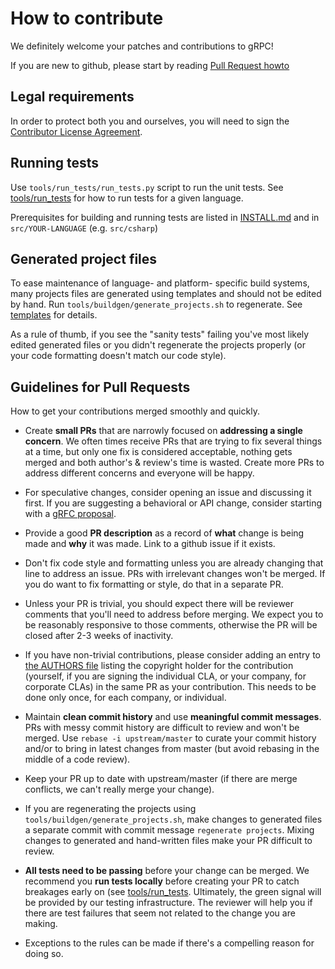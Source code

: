 # How to contribute

We definitely welcome your patches and contributions to gRPC!

If you are new to github, please start by reading [Pull Request howto](https://help.github.com/articles/about-pull-requests/)

## Legal requirements

In order to protect both you and ourselves, you will need to sign the
[Contributor License Agreement](https://identity.linuxfoundation.org/projects/cncf).

## Running tests

Use `tools/run_tests/run_tests.py` script to run the unit tests.
See [tools/run_tests](tools/run_tests) for how to run tests for a given language.

Prerequisites for building and running tests are listed in [INSTALL.md](INSTALL.md)
and in `src/YOUR-LANGUAGE` (e.g. `src/csharp`)

## Generated project files

To ease maintenance of language- and platform- specific build systems,
many projects files are generated using templates and should not be edited
by hand.
Run `tools/buildgen/generate_projects.sh` to regenerate.
See [templates](templates) for details.

As a rule of thumb, if you see the "sanity tests" failing you've most likely edited generated files or you didn't regenerate the projects properly (or your code formatting doesn't match our code style).

## Guidelines for Pull Requests
How to get your contributions merged smoothly and quickly.
 
- Create **small PRs** that are narrowly focused on **addressing a single concern**. We often times receive PRs that are trying to fix several things at a time, but only one fix is considered acceptable, nothing gets merged and both author's & review's time is wasted. Create more PRs to address different concerns and everyone will be happy.
 
- For speculative changes, consider opening an issue and discussing it first. If you are suggesting a behavioral or API change, consider starting with a [gRFC proposal](https://github.com/grpc/proposal). 
 
- Provide a good **PR description** as a record of **what** change is being made and **why** it was made. Link to a github issue if it exists.
 
- Don't fix code style and formatting unless you are already changing that line to address an issue. PRs with irrelevant changes won't be merged. If you do want to fix formatting or style, do that in a separate PR.
 
- Unless your PR is trivial, you should expect there will be reviewer comments that you'll need to address before merging. We expect you to be reasonably responsive to those comments, otherwise the PR will be closed after 2-3 weeks of inactivity.

- If you have non-trivial contributions, please consider adding an entry to [the
  AUTHORS file](https://github.com/grpc/grpc/blob/master/AUTHORS) listing the
  copyright holder for the contribution (yourself, if you are signing the
  individual CLA, or your company, for corporate CLAs) in the same PR as your
  contribution.  This needs to be done only once, for each company, or
  individual.
 
- Maintain **clean commit history** and use **meaningful commit messages**. PRs with messy commit history are difficult to review and won't be merged. Use `rebase -i upstream/master` to curate your commit history and/or to bring in latest changes from master (but avoid rebasing in the middle of a code review).
 
- Keep your PR up to date with upstream/master (if there are merge conflicts, we can't really merge your change).
 
- If you are regenerating the projects using `tools/buildgen/generate_projects.sh`, make changes to generated files a separate commit with commit message `regenerate projects`. Mixing changes to generated and hand-written files make your PR difficult to review.
 
- **All tests need to be passing** before your change can be merged. We recommend you **run tests locally** before creating your PR to catch breakages early on (see [tools/run_tests](tools/run_tests). Ultimately, the green signal will be provided by our testing infrastructure. The reviewer will help you if there are test failures that seem not related to the change you are making.
 
- Exceptions to the rules can be made if there's a compelling reason for doing so.



